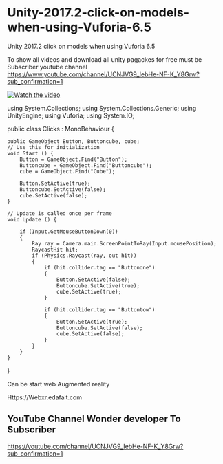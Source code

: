 # Unity-2017.2-click-on-models-when-using-Vuforia-6.5
Unity 2017.2 click on models when using Vuforia 6.5

To show all videos and download  all unity pagackes for free must be Subscriber youtube channel 
https://www.youtube.com/channel/UCNJVG9_IebHe-NF-K_Y8Grw?sub_confirmation=1

[![Watch the video](https://img.youtube.com/vi/HlQOrpsiWI0/0.jpg)](http://youtu.be/HlQOrpsiWI0)


using System.Collections;
using System.Collections.Generic;
using UnityEngine;
using Vuforia;
using System.IO;

public class Clicks : MonoBehaviour {

    public GameObject Button, Buttoncube, cube;
	// Use this for initialization
	void Start () {
        Button = GameObject.Find("Button");
        Buttoncube = GameObject.Find("Buttoncube");
        cube = GameObject.Find("Cube");

        Button.SetActive(true);
        Buttoncube.SetActive(false);
        cube.SetActive(false);
    }
	
	// Update is called once per frame
	void Update () {

        if (Input.GetMouseButtonDown(0))
        {
            Ray ray = Camera.main.ScreenPointToRay(Input.mousePosition);
            RaycastHit hit;
            if (Physics.Raycast(ray, out hit))
            {
                if (hit.collider.tag == "Buttonone")
                {
                    Button.SetActive(false);
                    Buttoncube.SetActive(true);
                    cube.SetActive(true);
                }

                if (hit.collider.tag == "Buttontow")
                {
                    Button.SetActive(true);
                    Buttoncube.SetActive(false);
                    cube.SetActive(false);
                }
            }
        }
	}
}


Can be start web Augmented reality

Https://Webxr.edafait.com 


## YouTube Channel Wonder developer To Subscriber 
https://youtube.com/channel/UCNJVG9_IebHe-NF-K_Y8Grw?sub_confirmation=1
